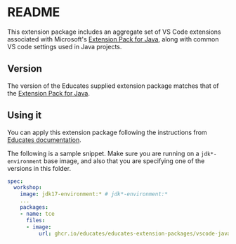# README

This extension package includes an aggregate set of VS Code extensions associated with Microsoft's [Extension Pack for Java](https://marketplace.visualstudio.com/items?itemName=vscjava.vscode-java-pack),
along with common VS code settings used in Java projects.

## Version

The version of the Educates supplied extension package matches that of the
[Extension Pack for Java](https://marketplace.visualstudio.com/items?itemName=vscjava.vscode-java-pack).

## Using it

You can apply this extension package following the instructions from
[Educates documentation](https://docs.educates.dev/en/stable/custom-resources/workshop-definition.html#adding-extension-packages).

The following is a sample snippet.
Make sure you are running on a `jdk*-environment` base image,
and also that you are specifying one of the versions in this folder.

```yaml
spec:
  workshop:
    image: jdk17-environment:* # jdk*-environment:*
    ...
    packages:
    - name: tce
      files:
      - image:
          url: ghcr.io/educates/educates-extension-packages/vscode-java-tools:v0.29.2
```
